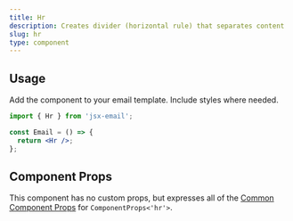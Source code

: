 ```yaml
---
title: Hr
description: Creates divider (horizontal rule) that separates content
slug: hr
type: component
---
```


<!--@include: @/include/header.md-->

<!--@include: @/include/install.md-->

## Usage

Add the component to your email template. Include styles where needed.

```jsx
import { Hr } from 'jsx-email';

const Email = () => {
  return <Hr />;
};
```

## Component Props

This component has no custom props, but expresses all of the [Common Component Props](https://react.dev/reference/react-dom/components/common) for `ComponentProps<'hr'>`.
